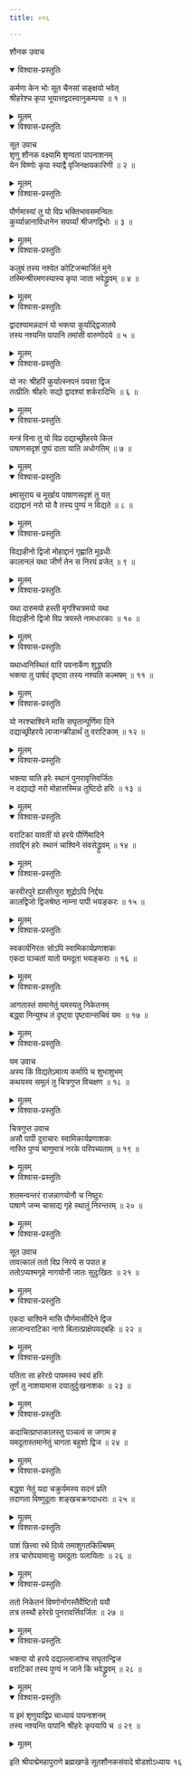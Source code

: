 ```yaml
---
title: ०१६

---
```

शौनक उवाच  

<details open><summary>विश्वास-प्रस्तुतिः</summary>

कर्मणा केन भोः सूत चैनसां सङ्क्षयो भवेत्  
श्रीहरेश्च कृपा भूयात्तद्वदस्वानुकम्पया ॥ १ ॥
</details>

<details><summary>मूलम्</summary>

कर्मणा केन भोः सूत चैनसां सङ्क्षयो भवेत्  
श्रीहरेश्च कृपा भूयात्तद्वदस्वानुकम्पया ॥ १ ॥
</details>



<details open><summary>विश्वास-प्रस्तुतिः</summary>

सूत उवाच  
शृणु शौनक वक्ष्यामि शृण्वतां पापनाशनम्  
येन विष्णोः कृपा स्याद्वै वृजिनक्षयकारिणी ॥ २ ॥
</details>

<details><summary>मूलम्</summary>

सूत उवाच  
शृणु शौनक वक्ष्यामि शृण्वतां पापनाशनम्  
येन विष्णोः कृपा स्याद्वै वृजिनक्षयकारिणी ॥ २ ॥
</details>



<details open><summary>विश्वास-प्रस्तुतिः</summary>

पौर्णमास्यां तु यो विप्र भक्तिभावसमन्वितः  
कुर्य्यान्नानाविधानेन सपर्य्यां श्रीजगद्विभोः ॥ ३ ॥
</details>

<details><summary>मूलम्</summary>

पौर्णमास्यां तु यो विप्र भक्तिभावसमन्वितः  
कुर्य्यान्नानाविधानेन सपर्य्यां श्रीजगद्विभोः ॥ ३ ॥
</details>



<details open><summary>विश्वास-प्रस्तुतिः</summary>

कलुषं तस्य नश्येत कोटिजन्मार्जितं मुने  
तस्मिन्श्रीरमणस्यास्य कृपा जाता भवेद्ध्रुवम् ॥ ४ ॥
</details>

<details><summary>मूलम्</summary>

कलुषं तस्य नश्येत कोटिजन्मार्जितं मुने  
तस्मिन्श्रीरमणस्यास्य कृपा जाता भवेद्ध्रुवम् ॥ ४ ॥
</details>



<details open><summary>विश्वास-प्रस्तुतिः</summary>

द्वादश्यामन्नदानं यो भक्त्या कुर्याद्द्विजातये  
तस्य नश्यन्ति पापानि तमांसी वारुणोदये ॥ ५ ॥
</details>

<details><summary>मूलम्</summary>

द्वादश्यामन्नदानं यो भक्त्या कुर्याद्द्विजातये  
तस्य नश्यन्ति पापानि तमांसी वारुणोदये ॥ ५ ॥
</details>



<details open><summary>विश्वास-प्रस्तुतिः</summary>

यो नरः श्रीहरिं कुर्यात्स्नपनं पयसा द्विज  
तत्प्रीतिः श्रीहरेः सद्यो द्वादश्यां शर्करादिभिः ॥ ६ ॥
</details>

<details><summary>मूलम्</summary>

यो नरः श्रीहरिं कुर्यात्स्नपनं पयसा द्विज  
तत्प्रीतिः श्रीहरेः सद्यो द्वादश्यां शर्करादिभिः ॥ ६ ॥
</details>



<details open><summary>विश्वास-प्रस्तुतिः</summary>

मन्त्रं विना तु यो विप्र दद्याच्छ्रीहरये किल  
पाषाणसदृशं पुष्पं दाता याति अधोगतिम् ॥ ७ ॥
</details>

<details><summary>मूलम्</summary>

मन्त्रं विना तु यो विप्र दद्याच्छ्रीहरये किल  
पाषाणसदृशं पुष्पं दाता याति अधोगतिम् ॥ ७ ॥
</details>



<details open><summary>विश्वास-प्रस्तुतिः</summary>

क्ष्मासुराय च मूर्खाय पाषाणसदृशं तु यत्  
दद्याद्दानं नरो यो वै तस्य पुण्यं न विद्यते ॥ ८ ॥
</details>

<details><summary>मूलम्</summary>

क्ष्मासुराय च मूर्खाय पाषाणसदृशं तु यत्  
दद्याद्दानं नरो यो वै तस्य पुण्यं न विद्यते ॥ ८ ॥
</details>



<details open><summary>विश्वास-प्रस्तुतिः</summary>

विद्याहीनो द्विजो मोहाद्दानं गृह्णाति मूढधीः  
कालानलं यथा जीर्णं तेन स निरयं व्रजेत् ॥ ९ ॥
</details>

<details><summary>मूलम्</summary>

विद्याहीनो द्विजो मोहाद्दानं गृह्णाति मूढधीः  
कालानलं यथा जीर्णं तेन स निरयं व्रजेत् ॥ ९ ॥
</details>



<details open><summary>विश्वास-प्रस्तुतिः</summary>

यथा दारुमयो हस्ती मृगश्चित्रमयो यथा  
विद्याहीनो द्विजो विप्र त्रयस्ते नामधारकाः ॥ १० ॥
</details>

<details><summary>मूलम्</summary>

यथा दारुमयो हस्ती मृगश्चित्रमयो यथा  
विद्याहीनो द्विजो विप्र त्रयस्ते नामधारकाः ॥ १० ॥
</details>



<details open><summary>विश्वास-प्रस्तुतिः</summary>

यथाध्वनिस्थितं वारि पवनार्केण शुद्ध्यति  
भक्त्या तु पार्षदं दृष्ट्वा तस्य नश्यति कल्मषम् ॥ ११ ॥
</details>

<details><summary>मूलम्</summary>

यथाध्वनिस्थितं वारि पवनार्केण शुद्ध्यति  
भक्त्या तु पार्षदं दृष्ट्वा तस्य नश्यति कल्मषम् ॥ ११ ॥
</details>



<details open><summary>विश्वास-प्रस्तुतिः</summary>

यो नरश्चाश्विने मासि सघृतान्पूर्णिमा दिने  
दद्याच्छ्रीहरये लाजान्क्रीडार्थं तु वराटिकाम् ॥ १२ ॥
</details>

<details><summary>मूलम्</summary>

यो नरश्चाश्विने मासि सघृतान्पूर्णिमा दिने  
दद्याच्छ्रीहरये लाजान्क्रीडार्थं तु वराटिकाम् ॥ १२ ॥
</details>



<details open><summary>विश्वास-प्रस्तुतिः</summary>

भक्त्या याति हरेः स्थानं पुनरावृत्तिवर्जितः  
न दद्याद्यो नरो मोहात्तस्मिन्न तुष्टिदो हरिः ॥ १३ ॥
</details>

<details><summary>मूलम्</summary>

भक्त्या याति हरेः स्थानं पुनरावृत्तिवर्जितः  
न दद्याद्यो नरो मोहात्तस्मिन्न तुष्टिदो हरिः ॥ १३ ॥
</details>



<details open><summary>विश्वास-प्रस्तुतिः</summary>

वराटिकां यावतीं यो हरये पौर्णिमादिने  
तावद्दिनं हरेः स्थानं चाश्विने संवसेद्ध्रुवम् ॥ १४ ॥
</details>

<details><summary>मूलम्</summary>

वराटिकां यावतीं यो हरये पौर्णिमादिने  
तावद्दिनं हरेः स्थानं चाश्विने संवसेद्ध्रुवम् ॥ १४ ॥
</details>



<details open><summary>विश्वास-प्रस्तुतिः</summary>

करवीरपुरे ह्यासीत्पुरा शूद्रोऽपि निर्द्दयः  
कालद्विजो द्विजश्रेष्ठ नाम्ना पापी भयङ्करः ॥ १५ ॥
</details>

<details><summary>मूलम्</summary>

करवीरपुरे ह्यासीत्पुरा शूद्रोऽपि निर्द्दयः  
कालद्विजो द्विजश्रेष्ठ नाम्ना पापी भयङ्करः ॥ १५ ॥
</details>



<details open><summary>विश्वास-प्रस्तुतिः</summary>

स्वकार्यनिरतः सोऽपि स्वामिकार्यप्रणाशकः  
एकदा पञ्चतां यातो यमदूता भयङ्कराः ॥ १६ ॥
</details>

<details><summary>मूलम्</summary>

स्वकार्यनिरतः सोऽपि स्वामिकार्यप्रणाशकः  
एकदा पञ्चतां यातो यमदूता भयङ्कराः ॥ १६ ॥
</details>



<details open><summary>विश्वास-प्रस्तुतिः</summary>

आगतास्तं समानेतुं यमस्यतु निकेतनम्  
बद्ध्वा निन्युश्च तं दृष्ट्वा पृष्टवान्सचिवं यमः ॥ १७ ॥
</details>

<details><summary>मूलम्</summary>

आगतास्तं समानेतुं यमस्यतु निकेतनम्  
बद्ध्वा निन्युश्च तं दृष्ट्वा पृष्टवान्सचिवं यमः ॥ १७ ॥
</details>



<details open><summary>विश्वास-प्रस्तुतिः</summary>

यम उवाच  
अस्य किं विद्यतेऽमात्य कर्मापि च शुभाशुभम्  
कथयस्व समूलं तु चित्रगुप्त विचक्षण ॥ १८ ॥
</details>

<details><summary>मूलम्</summary>

यम उवाच  
अस्य किं विद्यतेऽमात्य कर्मापि च शुभाशुभम्  
कथयस्व समूलं तु चित्रगुप्त विचक्षण ॥ १८ ॥
</details>



<details open><summary>विश्वास-प्रस्तुतिः</summary>

चित्रगुप्त उवाच  
असौ पापी दुराचारः स्वामिकार्यप्रणाशकः  
नास्ति पुण्यं चाणुमात्रं नरके परिपच्यताम् ॥ १९ ॥
</details>

<details><summary>मूलम्</summary>

चित्रगुप्त उवाच  
असौ पापी दुराचारः स्वामिकार्यप्रणाशकः  
नास्ति पुण्यं चाणुमात्रं नरके परिपच्यताम् ॥ १९ ॥
</details>



<details open><summary>विश्वास-प्रस्तुतिः</summary>

शतमन्वन्तरं राजन्नागयोनौ च निष्ठुरः  
पाषाणे जन्म चासाद्य गृहे स्थातुं निरन्तरम् ॥ २० ॥
</details>

<details><summary>मूलम्</summary>

शतमन्वन्तरं राजन्नागयोनौ च निष्ठुरः  
पाषाणे जन्म चासाद्य गृहे स्थातुं निरन्तरम् ॥ २० ॥
</details>



<details open><summary>विश्वास-प्रस्तुतिः</summary>

सूत उवाच  
तावत्कालं ततो विप्र निरये स पपात ह  
ततोऽप्यश्मगृहे नागयोनौ जातः सुदुःखितः ॥ २१ ॥
</details>

<details><summary>मूलम्</summary>

सूत उवाच  
तावत्कालं ततो विप्र निरये स पपात ह  
ततोऽप्यश्मगृहे नागयोनौ जातः सुदुःखितः ॥ २१ ॥
</details>



<details open><summary>विश्वास-प्रस्तुतिः</summary>

एकदा चाश्विने मासि पौर्णमासीदिने द्विज  
लाजान्वराटिका नागो बिलात्प्राक्षेपयद्बहिः ॥ २२ ॥
</details>

<details><summary>मूलम्</summary>

एकदा चाश्विने मासि पौर्णमासीदिने द्विज  
लाजान्वराटिका नागो बिलात्प्राक्षेपयद्बहिः ॥ २२ ॥
</details>



<details open><summary>विश्वास-प्रस्तुतिः</summary>

पतिता सा हरेरग्रे पापमस्य स्वयं हरिः  
तूर्णं तु नाशयामास दयालुर्दुःखनाशकः ॥ २३ ॥
</details>

<details><summary>मूलम्</summary>

पतिता सा हरेरग्रे पापमस्य स्वयं हरिः  
तूर्णं तु नाशयामास दयालुर्दुःखनाशकः ॥ २३ ॥
</details>



<details open><summary>विश्वास-प्रस्तुतिः</summary>

कदाचित्प्राप्तकालस्तु पञ्चत्वं स जगाम ह  
यमदूतास्तमानेतुं चागता बहुशो द्विज ॥ २४ ॥
</details>

<details><summary>मूलम्</summary>

कदाचित्प्राप्तकालस्तु पञ्चत्वं स जगाम ह  
यमदूतास्तमानेतुं चागता बहुशो द्विज ॥ २४ ॥
</details>



<details open><summary>विश्वास-प्रस्तुतिः</summary>

बद्ध्वा नेतुं यदा चक्रुर्यमस्य सदनं प्रति  
तदागता विष्णुदूताः शङ्खचक्रगदाधराः ॥ २५ ॥
</details>

<details><summary>मूलम्</summary>

बद्ध्वा नेतुं यदा चक्रुर्यमस्य सदनं प्रति  
तदागता विष्णुदूताः शङ्खचक्रगदाधराः ॥ २५ ॥
</details>



<details open><summary>विश्वास-प्रस्तुतिः</summary>

पाशं छित्त्वा रथे दिव्ये तमाशुगतकिल्बिषम्  
तत्र चारोपयामासुः यमदूताः पलायिताः ॥ २६ ॥
</details>

<details><summary>मूलम्</summary>

पाशं छित्त्वा रथे दिव्ये तमाशुगतकिल्बिषम्  
तत्र चारोपयामासुः यमदूताः पलायिताः ॥ २६ ॥
</details>



<details open><summary>विश्वास-प्रस्तुतिः</summary>

ततो निकेतनं विष्णोर्नागस्तैर्वेष्टितो ययौ  
तत्र तस्थौ हरेरग्रे पुनरावर्त्तिवर्जितः ॥ २७ ॥
</details>

<details><summary>मूलम्</summary>

ततो निकेतनं विष्णोर्नागस्तैर्वेष्टितो ययौ  
तत्र तस्थौ हरेरग्रे पुनरावर्त्तिवर्जितः ॥ २७ ॥
</details>



<details open><summary>विश्वास-प्रस्तुतिः</summary>

भक्त्या यो हरये दद्याल्लाजांश्च सघृतान्द्विज  
वराटिकां तस्य पुण्यं न जाने किं भवेद्ध्रुवम् ॥ २८ ॥
</details>

<details><summary>मूलम्</summary>

भक्त्या यो हरये दद्याल्लाजांश्च सघृतान्द्विज  
वराटिकां तस्य पुण्यं न जाने किं भवेद्ध्रुवम् ॥ २८ ॥
</details>



<details open><summary>विश्वास-प्रस्तुतिः</summary>

य इमं शृणुयाद्विप्र चाध्यायं पापनाशनम्  
तस्य नश्यन्ति पापानि श्रीहरेः कृपयापि च ॥ २९ ॥
</details>

<details><summary>मूलम्</summary>

य इमं शृणुयाद्विप्र चाध्यायं पापनाशनम्  
तस्य नश्यन्ति पापानि श्रीहरेः कृपयापि च ॥ २९ ॥
</details>


इति श्रीपाद्मेमहापुराणे ब्रह्मखण्डे सूतशौनकसंवादे षोडशोऽध्यायः १६